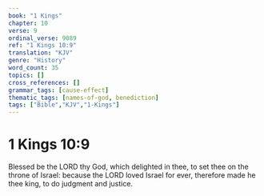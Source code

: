 ```yaml
---
book: "1 Kings"
chapter: 10
verse: 9
ordinal_verse: 9089
ref: "1 Kings 10:9"
translation: "KJV"
genre: "History"
word_count: 35
topics: []
cross_references: []
grammar_tags: [cause-effect]
thematic_tags: [names-of-god, benediction]
tags: ["Bible","KJV","1-Kings"]
---
```


# 1 Kings 10:9

Blessed be the LORD thy God, which delighted in thee, to set thee on the throne of Israel: because the LORD loved Israel for ever, therefore made he thee king, to do judgment and justice.
